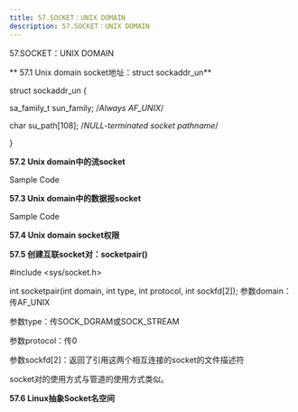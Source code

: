 ```yaml
---
title: 57.SOCKET：UNIX DOMAIN
description: 57.SOCKET：UNIX DOMAIN
---
```


57.SOCKET：UNIX DOMAIN



**
57.1 Unix domain socket地址：struct sockaddr_un**

struct sockaddr_un {

  sa_family_t sun_family;   /*Always AF_UNIX*/

  char su_path[108];  /*NULL-terminated socket pathname*/

}

**57.2 Unix domain中的流socket**

Sample Code

**57.3 Unix domain中的数据报socket**

Sample Code

**57.4 Unix domain socket权限**

**57.5 创建互联socket对：socketpair()**

\#include <sys/socket.h>

int socketpair(int domain, int type, int protocol, int sockfd[2]);
参数domain：传AF_UNIX

参数type：传SOCK_DGRAM或SOCK_STREAM

参数protocol：传0

参数sockfd[2]：返回了引用这两个相互连接的socket的文件描述符

socket对的使用方式与管道的使用方式类似。

**57.6 Linux抽象Socket名空间**